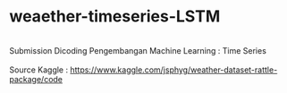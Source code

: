 # weaether-timeseries-LSTM

<br> Submission Dicoding Pengembangan Machine Learning : Time Series </br> 
<br> Source Kaggle : https://www.kaggle.com/jsphyg/weather-dataset-rattle-package/code </br>
